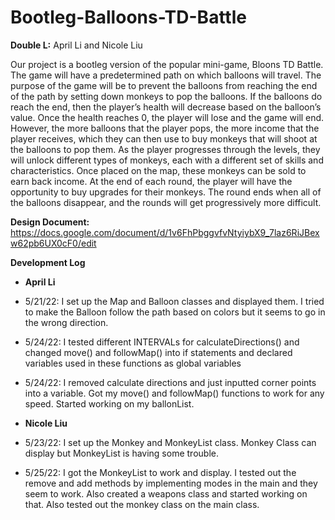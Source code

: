# Bootleg-Balloons-TD-Battle

**Double L:** April Li and Nicole Liu

Our project is a bootleg version of the popular mini-game, Bloons TD Battle. The game will have a predetermined path on which balloons will travel. The purpose of the game will be to prevent the balloons from reaching the end of the path by setting down monkeys to pop the balloons. If the balloons do reach the end, then the player’s health will decrease based on the balloon’s value. Once the health reaches 0, the player will lose and the game will end. However, the more balloons that the player pops, the more income that the player receives, which they can then use to buy monkeys that will shoot at the balloons to pop them. As the player progresses through the levels, they will unlock different types of monkeys, each with a different set of skills and characteristics. Once placed on the map, these monkeys can be sold to earn back income. At the end of each round, the player will have the opportunity to buy upgrades for their monkeys. The round ends when all of the balloons disappear, and the rounds will get progressively more difficult.

**Design Document:** https://docs.google.com/document/d/1v6FhPbggvfvNtyiybX9_7laz6RiJBexw62pb6UX0cF0/edit

**Development Log**

* **April Li**
* 5/21/22: I set up the Map and Balloon classes and displayed them. I tried to make the Balloon follow the path based on colors but it seems to go in the wrong direction.
* 5/24/22: I tested different INTERVALs for calculateDirections() and changed move() and followMap() into if statements and declared variables used in these functions as global variables
* 5/24/22: I removed calculate directions and just inputted corner points into a variable. Got my move() and followMap() functions to work for any speed. Started working on my ballonList.

* **Nicole Liu**
* 5/23/22: I set up the Monkey and MonkeyList class. Monkey Class can display but MonkeyList is having some trouble.
* 5/25/22: I got the MonkeyList to work and display. I tested out the remove and add methods by implementing modes in the main and they seem to work. Also created a weapons class and started working on that. Also tested out the monkey class on the main class.

